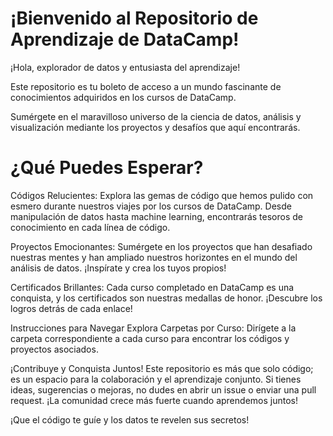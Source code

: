 # ¡Bienvenido al Repositorio de Aprendizaje de DataCamp!

¡Hola, explorador de datos y entusiasta del aprendizaje! 

Este repositorio es tu boleto de acceso a un mundo fascinante de conocimientos adquiridos en los cursos de DataCamp. 

Sumérgete en el maravilloso universo de la ciencia de datos, análisis y visualización mediante los proyectos y desafíos que aquí encontrarás.

# ¿Qué Puedes Esperar?

Códigos Relucientes: Explora las gemas de código que hemos pulido con esmero durante nuestros viajes por los cursos de DataCamp. Desde manipulación de datos hasta machine learning, encontrarás tesoros de conocimiento en cada línea de código.

Proyectos Emocionantes: Sumérgete en los proyectos que han desafiado nuestras mentes y han ampliado nuestros horizontes en el mundo del análisis de datos. ¡Inspírate y crea los tuyos propios!

Certificados Brillantes: Cada curso completado en DataCamp es una conquista, y los certificados son nuestras medallas de honor. ¡Descubre los logros detrás de cada enlace!

Instrucciones para Navegar
Explora Carpetas por Curso: Dirígete a la carpeta correspondiente a cada curso para encontrar los códigos y proyectos asociados.

¡Contribuye y Conquista Juntos!
Este repositorio es más que solo código; es un espacio para la colaboración y el aprendizaje conjunto. Si tienes ideas, sugerencias o mejoras, no dudes en abrir un issue o enviar una pull request. ¡La comunidad crece más fuerte cuando aprendemos juntos!

¡Que el código te guíe y los datos te revelen sus secretos!